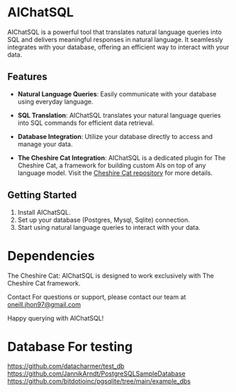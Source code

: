 # AIChatSQL

AIChatSQL is a powerful tool that translates natural language queries into SQL and delivers meaningful responses in natural language. It seamlessly integrates with your database, offering an efficient way to interact with your data.

## Features

- **Natural Language Queries**: Easily communicate with your database using everyday language.

- **SQL Translation**: AIChatSQL translates your natural language queries into SQL commands for efficient data retrieval.

- **Database Integration**: Utilize your database directly to access and manage your data.

- **The Cheshire Cat Integration**: AIChatSQL is a dedicated plugin for The Cheshire Cat, a framework for building custom AIs on top of any language model. Visit the [Cheshire Cat repository](https://github.com/cheshire-cat-ai/core) for more details.

## Getting Started

1. Install AIChatSQL.
2. Set up your database (Postgres, Mysql, Sqlite) connection.
3. Start using natural language queries to interact with your data.

# Dependencies
The Cheshire Cat: AIChatSQL is designed to work exclusively with The Cheshire Cat framework.

Contact
For questions or support, please contact our team at oneill.jhon97@gmail.com

Happy querying with AIChatSQL!

# Database For testing
https://github.com/datacharmer/test_db
https://github.com/JannikArndt/PostgreSQLSampleDatabase
https://github.com/bitdotioinc/pgsqlite/tree/main/example_dbs
